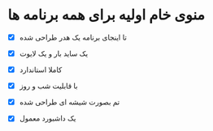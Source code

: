 # منوی خام اولیه برای همه برنامه ها

* [X] تا اینجای برنامه یک هدر طراحی شده
* [X] یک ساید بار و یک لایوت
* [X] کاملا استاندارد
* [X] با قابلیت شب و روز
* [X] تم بصورت شیشه ای طراحی شده
* [X] یک داشبورد معمول


